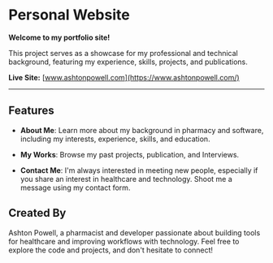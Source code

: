 # Personal Website

**Welcome to my portfolio site!**

This project serves as a showcase for my professional and technical background, featuring my experience, skills, projects, and publications.

**Live Site:** [www.ashtonpowell.com](https://www.ashtonpowell.com/)

---

## Features

- **About Me**: Learn more about my background in pharmacy and software, including my interests, experience, skills, and education.

- **My Works**: Browse my past projects, publication, and Interviews.

- **Contact Me**: I'm always interested in meeting new people, especially if you share an interest in healthcare and technology. Shoot me a message using my contact form.

## Created By

Ashton Powell, a pharmacist and developer passionate about building tools for healthcare and improving workflows with technology. Feel free to explore the code and projects, and don't hesitate to connect!

